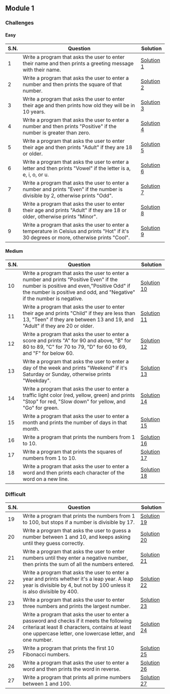 ## Module 1

### Challenges

#### Easy

| S.N. | Question                                                                                                                                   | Solution                                   |
| ---- | ------------------------------------------------------------------------------------------------------------------------------------------ | ------------------------------------------ |
| 1    | Write a program that asks the user to enter their name and then prints a greeting message with their name.                                 | [Solution 1](/module_1/easy/solution_1.py) |
| 2    | Write a program that asks the user to enter a number and then prints the square of that number.                                            | [Solution 2](/module_1/easy/solution_2.py) |
| 3    | Write a program that asks the user to enter their age and then prints how old they will be in 10 years.                                    | [Solution 3](/module_1/easy/solution_3.py) |
| 4    | Write a program that asks the user to enter a number and then prints "Positive" if the number is greater than zero.                        | [Solution 4](/module_1/easy/solution_4.py) |
| 5    | Write a program that asks the user to enter their age and then prints "Adult" if they are 18 or older.                                     | [Solution 5](/module_1/easy/solution_5.py) |
| 6    | Write a program that asks the user to enter a letter and then prints "Vowel" if the letter is a, e, i, o, or u.                            | [Solution 6](/module_1/easy/solution_6.py) |
| 7    | Write a program that asks the user to enter a number and prints "Even" if the number is divisible by 2, otherwise prints "Odd".            | [Solution 7](/module_1/easy/solution_7.py) |
| 8    | Write a program that asks the user to enter their age and prints "Adult" if they are 18 or older, otherwise prints "Minor".                | [Solution 8](/module_1/easy/solution_8.py) |
| 9    | Write a program that asks the user to enter a temperature in Celsius and prints "Hot" if it's 30 degrees or more, otherwise prints "Cool". | [Solution 9](/module_1/easy/solution_9.py) |

#### Medium

| S.N. | Question                                                                                                                                                                                                       | Solution                                       |
| ---- | -------------------------------------------------------------------------------------------------------------------------------------------------------------------------------------------------------------- | ---------------------------------------------- |
| 10   | Write a program that asks the user to enter a number and prints "Positive Even" if the number is positive and even,"Positive Odd" if the number is positive and odd, and "Negative" if the number is negative. | [Solution 10](/module_1/medium/solution_10.py) |
| 11   | Write a program that asks the user to enter their age and prints "Child" if they are less than 13, "Teen" if they are between 13 and 19, and "Adult" if they are 20 or older.                                  | [Solution 11](/module_1/medium/solution_11.py) |
| 12   | Write a program that asks the user to enter a score and prints "A" for 90 and above, "B" for 80 to 89, "C" for 70 to 79, "D" for 60 to 69, and "F" for below 60.                                               | [Solution 12](/module_1/medium/solution_12.py) |
| 13   | Write a program that asks the user to enter a day of the week and prints "Weekend" if it's Saturday or Sunday, otherwise prints "Weekday".                                                                     | [Solution 13](/module_1/medium/solution_13.py) |
| 14   | Write a program that asks the user to enter a traffic light color (red, yellow, green) and prints "Stop" for red, "Slow down" for yellow, and "Go" for green.                                                  | [Solution 14](/module_1/medium/solution_14.py) |
| 15   | Write a program that asks the user to enter a month and prints the number of days in that month.                                                                                                               | [Solution 15](/module_1/medium/solution_15.py) |
| 16   | Write a program that prints the numbers from 1 to 10.                                                                                                                                                          | [Solution 16](/module_1/medium/solution_16.py) |
| 17   | Write a program that prints the squares of numbers from 1 to 10.                                                                                                                                               | [Solution 17](/module_1/medium/solution_17.py) |
| 18   | Write a program that asks the user to enter a word and then prints each character of the word on a new line.                                                                                                   | [Solution 18](/module_1/medium/solution_18.py) |

### Difficult

| S.N. | Question                                                                                                                                                                                                  | Solution                                          |
| ---- | --------------------------------------------------------------------------------------------------------------------------------------------------------------------------------------------------------- | ------------------------------------------------- |
| 19   | Write a program that prints the numbers from 1 to 100, but stops if a number is divisible by 17.                                                                                                          | [Solution 19](/module_1/difficult/solution_19.py) |
| 20   | Write a program that asks the user to guess a number between 1 and 10, and keeps asking until they guess correctly.                                                                                       | [Solution 20](/module_1/difficult/solution_20.py) |
| 21   | Write a program that asks the user to enter numbers until they enter a negative number, then prints the sum of all the numbers entered.                                                                   | [Solution 21](/module_1/difficult/solution_21.py) |
| 22   | Write a program that asks the user to enter a year and prints whether it's a leap year. A leap year is divisible by 4, but not by 100 unless it is also divisible by 400.                                 | [Solution 22](/module_1/difficult/solution_22.py) |
| 23   | Write a program that asks the user to enter three numbers and prints the largest number.                                                                                                                  | [Solution 23](/module_1/difficult/solution_23.py) |
| 24   | Write a program that asks the user to enter a password and checks if it meets the following criteria:at least 8 characters, contains at least one uppercase letter, one lowercase letter, and one number. | [Solution 24](/module_1/difficult/solution_24.py) |
| 25   | Write a program that prints the first 10 Fibonacci numbers.                                                                                                                                               | [Solution 25](/module_1/difficult/solution_25.py) |
| 26   | Write a program that asks the user to enter a word and then prints the word in reverse.                                                                                                                   | [Solution 26](/module_1/difficult/solution_26.py) |
| 27   | Write a program that prints all prime numbers between 1 and 100.                                                                                                                                          | [Solution 27](/module_1/difficult/solution_27.py) |
